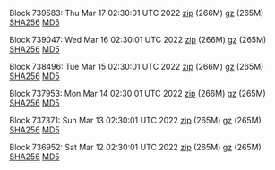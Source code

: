 Block 739583: Thu Mar 17 02:30:01 UTC 2022 [zip](https://files.01coin.io/mainnet/2022-03-17/bootstrap.dat.zip) (266M) [gz](https://files.01coin.io/mainnet/2022-03-17/bootstrap.dat.tar.gz) (265M) [SHA256](https://files.01coin.io/mainnet/2022-03-17/sha256.txt) [MD5](https://files.01coin.io/mainnet/2022-03-17/md5.txt)

Block 739047: Wed Mar 16 02:30:01 UTC 2022 [zip](https://files.01coin.io/mainnet/2022-03-16/bootstrap.dat.zip) (266M) [gz](https://files.01coin.io/mainnet/2022-03-16/bootstrap.dat.tar.gz) (265M) [SHA256](https://files.01coin.io/mainnet/2022-03-16/sha256.txt) [MD5](https://files.01coin.io/mainnet/2022-03-16/md5.txt)

Block 738496: Tue Mar 15 02:30:01 UTC 2022 [zip](https://files.01coin.io/mainnet/2022-03-15/bootstrap.dat.zip) (266M) [gz](https://files.01coin.io/mainnet/2022-03-15/bootstrap.dat.tar.gz) (265M) [SHA256](https://files.01coin.io/mainnet/2022-03-15/sha256.txt) [MD5](https://files.01coin.io/mainnet/2022-03-15/md5.txt)

Block 737953: Mon Mar 14 02:30:01 UTC 2022 [zip](https://files.01coin.io/mainnet/2022-03-14/bootstrap.dat.zip) (266M) [gz](https://files.01coin.io/mainnet/2022-03-14/bootstrap.dat.tar.gz) (265M) [SHA256](https://files.01coin.io/mainnet/2022-03-14/sha256.txt) [MD5](https://files.01coin.io/mainnet/2022-03-14/md5.txt)

Block 737371: Sun Mar 13 02:30:01 UTC 2022 [zip](https://files.01coin.io/mainnet/2022-03-13/bootstrap.dat.zip) (265M) [gz](https://files.01coin.io/mainnet/2022-03-13/bootstrap.dat.tar.gz) (265M) [SHA256](https://files.01coin.io/mainnet/2022-03-13/sha256.txt) [MD5](https://files.01coin.io/mainnet/2022-03-13/md5.txt)

Block 736952: Sat Mar 12 02:30:01 UTC 2022 [zip](https://files.01coin.io/mainnet/2022-03-12/bootstrap.dat.zip) (265M) [gz](https://files.01coin.io/mainnet/2022-03-12/bootstrap.dat.tar.gz) (265M) [SHA256](https://files.01coin.io/mainnet/2022-03-12/sha256.txt) [MD5](https://files.01coin.io/mainnet/2022-03-12/md5.txt)
